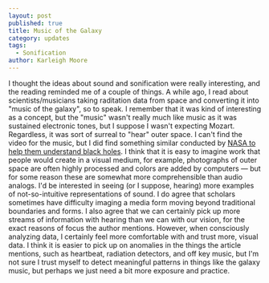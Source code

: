 ```yaml
---
layout: post
published: true
title: Music of the Galaxy
category: updates
tags: 
  - Sonification
author: Karleigh Moore
---
```


I thought the ideas about sound and sonification were really interesting, and the reading reminded me of a couple of things. A while ago, I read about scientists/musicians taking raditation data from space and converting it into "music of the galaxy", so to speak. I remember that it was kind of interesting as a concept, but the "music" wasn't really much like music as it was sustained electronic tones, but I suppose I wasn't expecting Mozart. Regardless, it was sort of surreal to "hear" outer space. I can't find the video for the music, but I did find something similar conducted by [NASA to help them understand black holes](http://www.nasa.gov/centers/goddard/universe/black_hole_sound.html). I think that it is easy to imagine work that people would create in a visual medium, for example, photographs of outer space are often highly processed and colors are added by computers — but for some reason these are somewhat more comprehensible than audio analogs. I'd be interested in seeing (or I suppose, hearing) more examples of not-so-intuitive representations of sound. I do agree that scholars sometimes have difficulty imaging a media form moving beyond traditional boundaries and forms. I also agree that we can certainly pick up more streams of information with hearing than we can with our vision, for the exact reasons of focus the author mentions. However, when consciously analyzing data, I certainly feel more comfortable with and trust more, visual data. I think it is easier to pick up on anomalies in the things the article mentions, such as heartbeat, radiation detectors, and off key music, but I'm not sure I trust myself to detect meaningful patterns in things like the galaxy music, but perhaps we just need a bit more exposure and practice. 